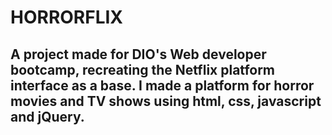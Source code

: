 # HORRORFLIX

## A project made for DIO's Web developer bootcamp, recreating the Netflix platform interface as a base. I made a platform for horror movies and TV shows using html, css, javascript and jQuery.
